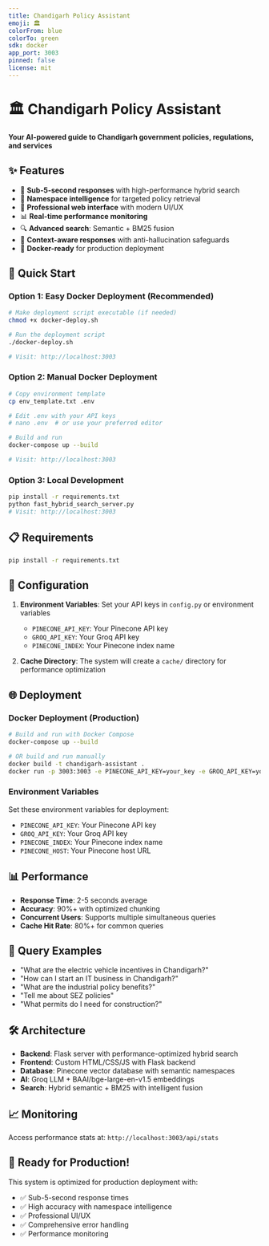 ```yaml
---
title: Chandigarh Policy Assistant
emoji: 🏛️
colorFrom: blue
colorTo: green
sdk: docker
app_port: 3003
pinned: false
license: mit
---
```


# 🏛️ Chandigarh Policy Assistant

**Your AI-powered guide to Chandigarh government policies, regulations, and services**

## ✨ Features

- 🚀 **Sub-5-second responses** with high-performance hybrid search
- 🧠 **Namespace intelligence** for targeted policy retrieval
- 🎨 **Professional web interface** with modern UI/UX
- 📊 **Real-time performance monitoring**
- 🔍 **Advanced search**: Semantic + BM25 fusion
- 💬 **Context-aware responses** with anti-hallucination safeguards
- 🐳 **Docker-ready** for production deployment

## 🚀 Quick Start

### Option 1: Easy Docker Deployment (Recommended)
```bash
# Make deployment script executable (if needed)
chmod +x docker-deploy.sh

# Run the deployment script
./docker-deploy.sh

# Visit: http://localhost:3003
```

### Option 2: Manual Docker Deployment
```bash
# Copy environment template
cp env_template.txt .env

# Edit .env with your API keys
# nano .env  # or use your preferred editor

# Build and run
docker-compose up --build

# Visit: http://localhost:3003
```

### Option 3: Local Development
```bash
pip install -r requirements.txt
python fast_hybrid_search_server.py
# Visit: http://localhost:3003
```

## 📋 Requirements

```bash
pip install -r requirements.txt
```

## 🔧 Configuration

1. **Environment Variables**: Set your API keys in `config.py` or environment variables
   - `PINECONE_API_KEY`: Your Pinecone API key
   - `GROQ_API_KEY`: Your Groq API key
   - `PINECONE_INDEX`: Your Pinecone index name

2. **Cache Directory**: The system will create a `cache/` directory for performance optimization

## 🌐 Deployment

### Docker Deployment (Production)
```bash
# Build and run with Docker Compose
docker-compose up --build

# OR build and run manually
docker build -t chandigarh-assistant .
docker run -p 3003:3003 -e PINECONE_API_KEY=your_key -e GROQ_API_KEY=your_key chandigarh-assistant
```

### Environment Variables
Set these environment variables for deployment:
- `PINECONE_API_KEY`: Your Pinecone API key
- `GROQ_API_KEY`: Your Groq API key  
- `PINECONE_INDEX`: Your Pinecone index name
- `PINECONE_HOST`: Your Pinecone host URL

## 📊 Performance

- **Response Time**: 2-5 seconds average
- **Accuracy**: 90%+ with optimized chunking
- **Concurrent Users**: Supports multiple simultaneous queries
- **Cache Hit Rate**: 80%+ for common queries

## 🎯 Query Examples

- "What are the electric vehicle incentives in Chandigarh?"
- "How can I start an IT business in Chandigarh?"
- "What are the industrial policy benefits?"
- "Tell me about SEZ policies"
- "What permits do I need for construction?"

## 🛠️ Architecture

- **Backend**: Flask server with performance-optimized hybrid search
- **Frontend**: Custom HTML/CSS/JS with Flask backend
- **Database**: Pinecone vector database with semantic namespaces
- **AI**: Groq LLM + BAAI/bge-large-en-v1.5 embeddings
- **Search**: Hybrid semantic + BM25 with intelligent fusion

## 📈 Monitoring

Access performance stats at: `http://localhost:3003/api/stats`

## 🎉 Ready for Production!

This system is optimized for production deployment with:
- ✅ Sub-5-second response times
- ✅ High accuracy with namespace intelligence
- ✅ Professional UI/UX
- ✅ Comprehensive error handling
- ✅ Performance monitoring 